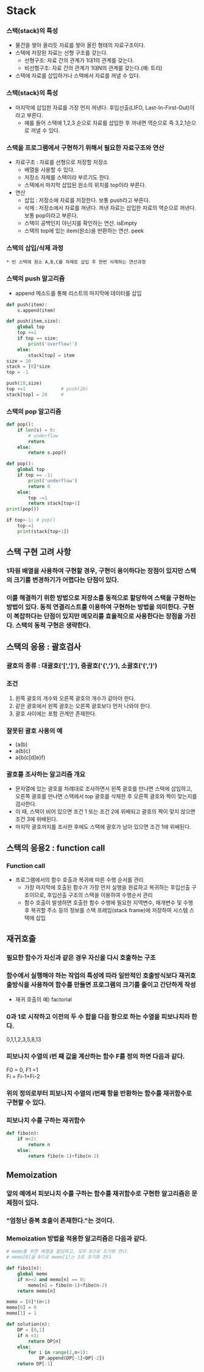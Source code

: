 # Stack
### 스택(stack)의 특성
* 물건을 쌓아 올리듯 자료를 쌓아 올린 형태의 자료구조이다.
* 스택에 저장된 자료는 선형 구조를 갖는다.
    - 선형구조: 자료 간의 관계가 1대1의 관계를 갖는다.
    - 비선형구조: 자료 간의 관계가 1대N의 관계를 갖는다.(예: 트리)
* 스택에 자료를 삽입하거나 스택에서 자료를 꺼낼 수 있다.
### 스택(stack)의 특성
* 마지막에 삽입한 자료를 가장 먼저 꺼낸다. 후입선출(LIFO, Last-In-First-Out)이라고 부른다.
  * 예를 들어 스택에 1,2,3 순으로 자료를 삽입한 후 꺼내면 역순으로 즉 3,2,1순으로 꺼낼 수 있다.
### 스택을 프로그램에서 구현하기 위해서 필요한 자료구조와 연산
* 자료구조 : 자료를 선형으로 저장할 저장소
  * 배열을 사용할 수 있다.
  * 저장소 자체를 스택이라 부르기도 한다.
  * 스택에서 마지막 삽입된 원소의 위치를 top이라 부른다.
* 연산
  * 삽입 : 저장소에 자료를 저장한다. 보통 push라고 부른다.
  * 삭제 : 저장소에서 자료를 꺼낸다. 꺼낸 자료는 삽입한 자료의 역순으로 꺼낸다. 보통 pop이라고 부른다.
  * 스택이 공백인지 아닌지를 확인하는 연산. isEmpty
  * 스택의 top에 있는 item(원소)을 반환하는 연산. peek
### 스택의 삽입/삭제 과정
    * 빈 스택에 원소 A,B,C를 차례로 삽입 후 한번 삭제하는 연산과정
### 스택의 push 알고리즘
* append 메소드를 통해 리스트의 마지막에 데이터를 삽입
```py
def push(item):
    s.append(item)

def push(item,size):
    global top
    top +=1
    if top == size:
        print('overflow!')
    else:
        stack[top] = item
size = 10
stack = [0]*size
top = -1

push(10,size)
top +=1             # push(20)
stack[top] = 20     #
```
### 스택의 pop 알고리즘
```py
def pop():
    if len(s) = 0:
        # underflow
        return
    else:
        return s.pop()

def pop():
    global top
    if top == -1:
        print('underflow')
        return 0
    else:
        top -=1
        return stack[top+1]
print(pop())

if top>-1; # pop()
    top-=1
    print(stack[top+1])
```
## 스택 구현 고려 사항
### 1차원 배열을 사용하여 구현할 경우, 구현이 용이하다는 장점이 있지만 스택의 크기를 변경하기가 어렵다는 단점이 있다.
### 이를 해결하기 위한 방법으로 저장소를 동적으로 할당하여 스택을 구현하는 방법이 있다. 동적 연결리스트를 이용하여 구현하는 방법을 의미한다. 구현이 복잡하다는 단점이 있지만 메모리를 효율적으로 사용한다는 장점을 가진다. 스택의 동적 구현은 생략한다.
## 스택의 응용 : 괄호검사
### 괄호의 종류 : 대괄호('[',']'), 중괄호('{','}'), 소괄호('(',')')
### 조건
1. 왼쪽 괄호의 개수와 오른쪽 괄호의 개수가 같아야 한다.
2. 같은 괄호에서 왼쪽 괄호는 오른쪽 괄호보다 먼저 나와야 한다.
3. 괄호 사이에는 포함 관계만 존재한다.
### 잘못된 괄호 사용의 예
* (a(b)
* a(b)c)
* a{b(c[d]e}f)
### 괄호를 조사하는 알고리즘 개요
* 문자열에 있는 괄호를 차례대로 조사하면서 왼쪽 괄호를 만나면 스택에 삽입하고, 오른쪽 괄호를 만나면 스택에서 top 괄호를 삭제한 후 오른쪽 괄호와 짝이 맞는지를 검사한다.
* 이 때, 스택이 비어 있으면 조건 1 또는 조건 2에 위배되고 괄호의 짝이 맞지 않으면 조건 3에 위배된다.
* 마지막 괄호까지를 조사한 후에도 스택에 괄호가 남아 있으면 조건 1에 위배된다.
## 스택의 응용2 : function call
### Function call
* 프로그램에서의 함수 호출과 복귀에 따른 수행 순서를 관리
    - 가장 마지막에 호출된 함수가 가장 먼저 실행을 완료하고 복귀하는 후입선출 구조이므로, 후입선출 구조의 스택을 이용하여 수행순서 관리
    - 함수 호출이 발생하면 호출한 함수 수행에 필요한 지역변수, 매개변수 및 수행 후 복귀할 주소 등의 정보를 스택 프레임(stack frame)에 저장하여 시스템 스택에 삽입
## 재귀호출
### 필요한 함수가 자신과 같은 경우 자신을 다시 호출하는 구조
### 함수에서 실행해야 하는 작업의 특성에 따라 일반적인 호출방식보다 재귀호출방식을 사용하여 함수를 만들면 프로그램의 크기를 줄이고 간단하게 작성
* 재귀 호출의 예) factorial
### 0과 1로 시작하고 이전의 두 수 합을 다음 항으로 하는 수열을 피보나치라 한다.
0,1,1,2,3,5,8,13
### 피보나치 수열의 i번 째 값을 계산하는 함수 F를 정의 하면 다음과 같다.
F0 = 0, F1 =1 <br>
Fi = Fi-1+Fi-2
### 위의 정의로부터 피보나치 수열의 i번째 항을 반환하는 함수를 재귀함수로 구현할 수 있다.
### 피보나치 수를 구하는 재귀함수
```py
def fibo(n):
    if n<2:
        return n
    else:
        return fibo(n-1)+fibo(n-2)
```
## Memoization
### 앞의 예에서 피보나치 수를 구하는 함수를 재귀함수로 구현한 알고리즘은 문제점이 있다.
### "엄청난 중복 호출이 존재한다."는 것이다.
### Memoization 방법을 적용한 알고리즘은 다음과 같다.
```py
# memo를 위한 배열을 할당하고, 모두 0으로 초기화 한다.
# memo[0]을 0으로 memo[1]는 1로 초기화 한다.

def fibo1(n):
    global memo
    if n>=2 and memo[n] == 0:
        memo[n] = fibo(n-1)+fibo(n-2)
    return memo[n]

memo = [0]*(n+1)
memo[0] = 0
memo[1] = 1
```


```py
def solution(n):
    DP = [0,1]
    if n <1:
        return DP[n]
    else:
        for i in range(2,n+1):
            DP.append(DP[-1]+DP[-2])
    return DP[-1]
```

